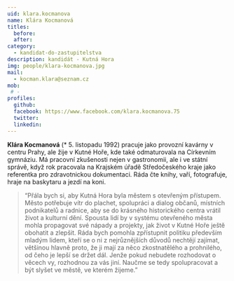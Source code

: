 ```yaml
---
uid: klara.kocmanova
name: Klára Kocmanová
titles: 
  before: 
  after: 
category:
  - kandidat-do-zastupitelstva
description: kandidát - Kutná Hora
img: people/klara-kocmanova.jpg
mail:
  - kocman.klara@seznam.cz
mob:
 # -
profiles:
  github:
  facebook: https://www.facebook.com/klara.kocmanova.75
  twitter:
  linkedin:
---
```


**Klára Kocmanová** (* 5. listopadu 1992) pracuje jako provozní kavárny v centru Prahy, ale žije v Kutné Hoře, kde také odmaturovala na Církevním gymnáziu. Má pracovní zkušenosti nejen v gastronomii, ale i ve státní správě, když rok pracovala na Krajském úřadě Středočeského kraje jako referentka pro zdravotnickou dokumentaci. Ráda čte knihy, vaří, fotografuje, hraje na baskytaru a jezdí na koni.

> “Přála bych si, aby Kutná Hora byla městem s otevřeným přístupem. Město potřebuje vítr do plachet, spolupráci a dialog občanů, místních podnikatelů a radnice, aby se do krásného historického centra vrátil život a kulturní dění. Spousta lidí by v systému otevřeného města mohla propagovat své nápady a projekty, jak život v Kutné Hoře ještě obohatit a zlepšit. Ráda bych pomohla zpřístupnit politiku především mladým lidem, kteří se o ni z nejrůznějších důvodů nechtějí zajímat, většinou hlavně proto, že ji mají za něco zkostnatělého a prohnilého, od čeho je lepší se držet dál. Jenže pokud nebudete rozhodovat o věcech vy, rozhodnou za vás jiní. Naučme se tedy spolupracovat a být slyšet ve městě, ve kterém žijeme.”

